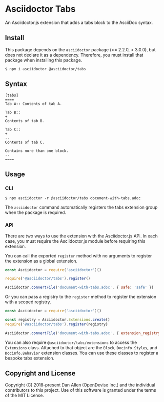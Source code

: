 # Asciidoctor Tabs

An Asciidoctor.js extension that adds a tabs block to the AsciiDoc syntax.

## Install

This package depends on the `asciidoctor` package (>= 2.2.0, < 3.0.0), but does not declare it as a dependency.
Therefore, you must install that package when installing this package.

```console
$ npm i asciidoctor @asciidoctor/tabs
```

## Syntax

```asciidoc
[tabs]
====
Tab A:: Contents of tab A.

Tab B::
+
Contents of tab B.

Tab C::
+
--
Contents of tab C.

Contains more than one block.
--
====
```

## Usage

### CLI

```console
$ npx asciidoctor -r @asciidoctor/tabs document-with-tabs.adoc
```

The `asciidoctor` command automatically registers the tabs extension group when the package is required.

### API

There are two ways to use the extension with the Asciidoctor.js API.
In each case, you must require the Asciidoctor.js module before requiring this extension.

You can call the exported `register` method with no arguments to register the extension as a global extension.

```js
const Asciidoctor = require('asciidoctor')()

require('@asciidoctor/tabs').register()

Asciidoctor.convertFile('document-with-tabs.adoc', { safe: 'safe' })
```

Or you can pass a registry to the `register` method to register the extension with a scoped registry.

```js
const Asciidoctor = require('asciidoctor')()

const registry = Asciidoctor.Extensions.create()
require('@asciidoctor/tabs').register(registry)

Asciidoctor.convertFile('document-with-tabs.adoc', { extension_registry: registry, safe: 'safe' })
```

You can also require `@asciidoctor/tabs/extensions` to access the `Extensions` class.
Attached to that object are the `Block`, `Docinfo.Styles`, and `Docinfo.Behavior` extension classes.
You can use these classes to register a bespoke tabs extension.

## Copyright and License

Copyright (C) 2018-present Dan Allen (OpenDevise Inc.) and the individual contributors to this project.
Use of this software is granted under the terms of the MIT License.
